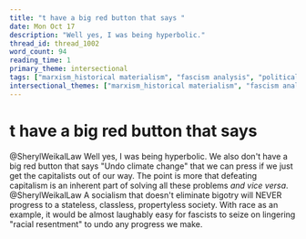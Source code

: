 ```yaml
---
title: "t have a big red button that says "
date: Mon Oct 17
description: "Well yes, I was being hyperbolic."
thread_id: thread_1002
word_count: 94
reading_time: 1
primary_theme: intersectional
tags: ["marxism_historical materialism", "fascism analysis", "political economy"]
intersectional_themes: ["marxism_historical materialism", "fascism analysis", "political economy"]
---
```


# t have a big red button that says 

@SherylWeikalLaw Well yes, I was being hyperbolic. We also don't have a big red button that says "Undo climate change" that we can press if we just get the capitalists out of our way. The point is more that defeating capitalism is an inherent part of solving all these problems *and vice versa*. @SherylWeikalLaw A socialism that doesn't eliminate bigotry will NEVER progress to a stateless, classless, propertyless society. With race as an example, it would be almost laughably easy for fascists to seize on lingering "racial resentment" to undo any progress we make.